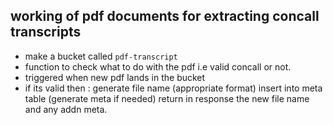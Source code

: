 ## working of pdf documents for extracting concall transcripts 

- make a bucket called `pdf-transcript`
- function to check what to do with the pdf i.e valid concall or not.
- triggered when new pdf lands in the bucket
- if its valid then :
        generate file name (appropriate format)
        insert into meta table (generate meta if needed)
        return in response the new file name and any addn meta.
